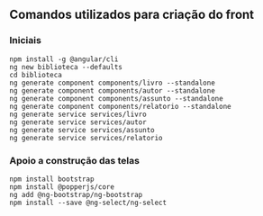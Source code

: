 ## Comandos utilizados para criação do front

### Iniciais
```
npm install -g @angular/cli
ng new biblioteca --defaults
cd biblioteca
ng generate component components/livro --standalone
ng generate component components/autor --standalone
ng generate component components/assunto --standalone
ng generate component components/relatorio --standalone
ng generate service services/livro
ng generate service services/autor
ng generate service services/assunto
ng generate service services/relatorio
```

### Apoio a construção das telas
```
npm install bootstrap
npm install @popperjs/core
ng add @ng-bootstrap/ng-bootstrap
npm install --save @ng-select/ng-select
```
